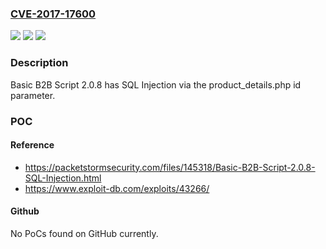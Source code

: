 ### [CVE-2017-17600](https://cve.mitre.org/cgi-bin/cvename.cgi?name=CVE-2017-17600)
![](https://img.shields.io/static/v1?label=Product&message=n%2Fa&color=blue)
![](https://img.shields.io/static/v1?label=Version&message=n%2Fa&color=blue)
![](https://img.shields.io/static/v1?label=Vulnerability&message=n%2Fa&color=brighgreen)

### Description

Basic B2B Script 2.0.8 has SQL Injection via the product_details.php id parameter.

### POC

#### Reference
- https://packetstormsecurity.com/files/145318/Basic-B2B-Script-2.0.8-SQL-Injection.html
- https://www.exploit-db.com/exploits/43266/

#### Github
No PoCs found on GitHub currently.


